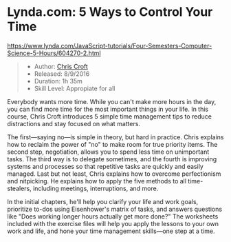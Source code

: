 # Lynda.com: 5 Ways to Control Your Time

https://www.lynda.com/JavaScript-tutorials/Four-Semesters-Computer-Science-5-Hours/604270-2.html

> * Author: [Chris Croft](https://www.lynda.com/Chris-Croft/3308631-1.html)
> * Released: 8/9/2016
> * Duration: 1h 35m
> * Skill Level: Appropiate for all

   Everybody wants more time. While you can't make more hours in the day, you can find more time for the most important things in your life. In this course, Chris Croft introduces 5 simple time management tips to reduce distractions and stay focused on what matters.

   The first—saying no—is simple in theory, but hard in practice. Chris explains how to reclaim the power of "no" to make room for true priority items. The second step, negotiation, allows you to spend less time on unimportant tasks. The third way is to delegate sometimes, and the fourth is improving systems and processes so that repetitive tasks are quickly and easily managed. Last but not least, Chris explains how to overcome perfectionism and nitpicking. He explains how to apply the five methods to all time-stealers, including meetings, interruptions, and more.

   In the initial chapters, he'll help you clarify your life and work goals, prioritize to-dos using Eisenhower's matrix of tasks, and answers questions like "Does working longer hours actually get more done?" The worksheets included with the exercise files will help you apply the lessons to your own work and life, and hone your time management skills—one step at a time.

